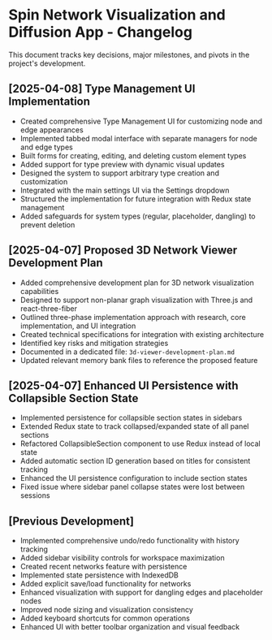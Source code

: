# Spin Network Visualization and Diffusion App - Changelog

This document tracks key decisions, major milestones, and pivots in the project's development.

## [2025-04-08] Type Management UI Implementation

- Created comprehensive Type Management UI for customizing node and edge appearances
- Implemented tabbed modal interface with separate managers for node and edge types
- Built forms for creating, editing, and deleting custom element types
- Added support for type preview with dynamic visual updates
- Designed the system to support arbitrary type creation and customization
- Integrated with the main settings UI via the Settings dropdown
- Structured the implementation for future integration with Redux state management
- Added safeguards for system types (regular, placeholder, dangling) to prevent deletion

## [2025-04-07] Proposed 3D Network Viewer Development Plan

- Added comprehensive development plan for 3D network visualization capabilities
- Designed to support non-planar graph visualization with Three.js and react-three-fiber
- Outlined three-phase implementation approach with research, core implementation, and UI integration
- Created technical specifications for integration with existing architecture
- Identified key risks and mitigation strategies
- Documented in a dedicated file: `3d-viewer-development-plan.md`
- Updated relevant memory bank files to reference the proposed feature

## [2025-04-07] Enhanced UI Persistence with Collapsible Section State

- Implemented persistence for collapsible section states in sidebars
- Extended Redux state to track collapsed/expanded state of all panel sections
- Refactored CollapsibleSection component to use Redux instead of local state
- Added automatic section ID generation based on titles for consistent tracking
- Enhanced the UI persistence configuration to include section states
- Fixed issue where sidebar panel collapse states were lost between sessions

## [Previous Development]

- Implemented comprehensive undo/redo functionality with history tracking
- Added sidebar visibility controls for workspace maximization
- Created recent networks feature with persistence
- Implemented state persistence with IndexedDB
- Added explicit save/load functionality for networks
- Enhanced visualization with support for dangling edges and placeholder nodes
- Improved node sizing and visualization consistency
- Added keyboard shortcuts for common operations
- Enhanced UI with better toolbar organization and visual feedback
